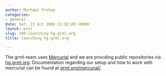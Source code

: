 ```yaml
---
author: Michael Prokop
categories:
- general
date: Sat, 21 Oct 2006 21:02:00 +0000
layout: post
slug: 190-launching-hg.grml.org
title: launching hg.grml.org

---
```

The grml\-team uses [Mercurial](http://www.selenic.com/mercurial/) and we are providing public repositories via [hg.grml.org](http://hg.grml.org/). Documentation regarding our setup and how to work with mercurial can be found at [grml.org/mercurial/](https://grml.org/mercurial/).

